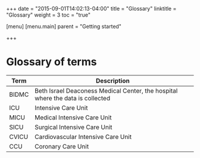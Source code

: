+++
date = "2015-09-01T14:02:13-04:00"
title = "Glossary"
linktitle = "Glossary"
weight = 3
toc = "true"

[menu]
  [menu.main]
    parent = "Getting started"

+++

# Glossary of terms

Term | Description
---- | -----
BIDMC | Beth Israel Deaconess Medical Center, the hospital where the data is collected
ICU | Intensive Care Unit
MICU | Medical Intensive Care Unit
SICU | Surgical Intensive Care Unit
CVICU | Cardiovascular Intensive Care Unit
CCU | Coronary Care Unit
